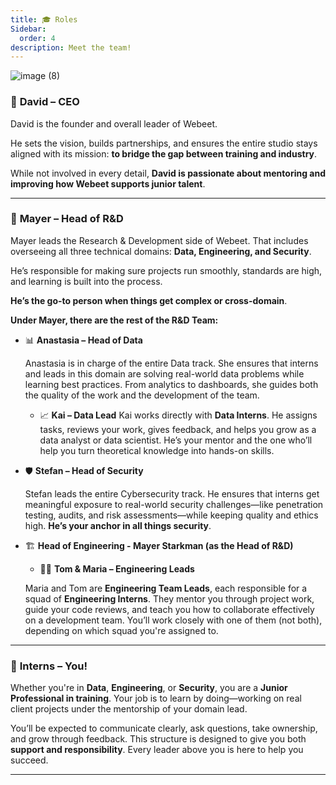 ```yaml
---
title: 🎓 Roles
Sidebar:
  order: 4
description: Meet the team!
---
```


![image (8)](https://github.com/user-attachments/assets/dc4cf08f-a664-42a2-8db4-0aff159658c7)

### 🧭 **David – CEO**

David is the founder and overall leader of Webeet.

He sets the vision, builds partnerships, and ensures the entire studio stays aligned with its mission: **to bridge the gap between training and industry**.

While not involved in every detail, **David is passionate about mentoring and improving how Webeet supports junior talent**.

---

### 🔬 **Mayer – Head of R&D**

Mayer leads the Research & Development side of Webeet. That includes overseeing all three technical domains: **Data, Engineering, and Security**.

He’s responsible for making sure projects run smoothly, standards are high, and learning is built into the process.

**He’s the go-to person when things get complex or cross-domain**.

**Under Mayer, there are the rest of the R&D Team:**

- 📊 **Anastasia – Head of Data**

  Anastasia is in charge of the entire Data track. She ensures that interns and leads in this domain are solving real-world data problems while learning best practices. From analytics to dashboards, she guides both the quality of the work and the development of the team.
  - 📈 **Kai – Data Lead**
    Kai works directly with **Data Interns**. He assigns tasks, reviews your work, gives feedback, and helps you grow as a data analyst or data scientist. He’s your mentor and the one who’ll help you turn theoretical knowledge into hands-on skills.

- 🛡️ **Stefan – Head of Security**

  Stefan leads the entire Cybersecurity track. He ensures that interns get meaningful exposure to real-world security challenges—like penetration testing, audits, and risk assessments—while keeping quality and ethics high. **He’s your anchor in all things security**.

- 🏗️ **Head of Engineering - Mayer Starkman (as the Head of R&D)**
  - 🧑‍💻 **Tom & Maria – Engineering Leads**

  Maria and Tom are **Engineering Team Leads**, each responsible for a squad of **Engineering Interns**. They mentor you through project work, guide your code reviews, and teach you how to collaborate effectively on a development team. You’ll work closely with one of them (not both), depending on which squad you're assigned to.

---

### 🧪 **Interns – You!**

Whether you're in **Data**, **Engineering**, or **Security**, you are a **Junior Professional in training**. Your job is to learn by doing—working on real client projects under the mentorship of your domain lead.

You’ll be expected to communicate clearly, ask questions, take ownership, and grow through feedback. This structure is designed to give you both **support and responsibility**. Every leader above you is here to help you succeed.

---
